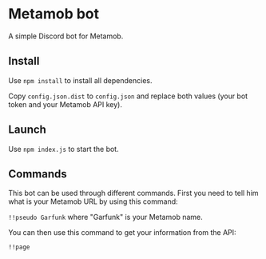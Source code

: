 # Metamob bot

A simple Discord bot for Metamob.

## Install

Use `npm install` to install all dependencies.

Copy `config.json.dist` to `config.json` and replace both values (your bot token and your Metamob API key).

## Launch

Use `npm index.js` to start the bot.

## Commands

This bot can be used through different commands. First you need to tell him what is your Metamob URL by using this 
command:

`!!pseudo Garfunk` where "Garfunk" is your Metamob name.

You can then use this command to get your information from the API:

`!!page`